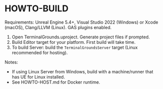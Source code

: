# HOWTO-BUILD

Requirements: Unreal Engine 5.4+, Visual Studio 2022 (Windows) or Xcode (macOS), Clang/LLVM (Linux). GAS plugins enabled.

1) Open TerminalGrounds.uproject. Generate project files if prompted.
2) Build Editor target for your platform. First build will take time.
3) To build Server: build the `TerminalGroundsServer` target (Linux recommended for hosting).

Notes:
- If using Linux Server from Windows, build with a machine/runner that has UE for Linux installed.
- See HOWTO-HOST.md for Docker runtime.
